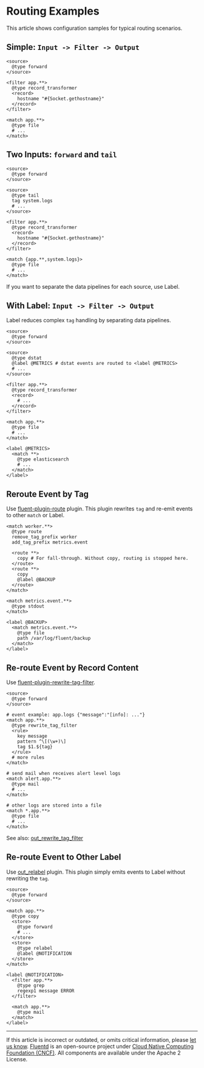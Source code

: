 # Routing Examples

This article shows configuration samples for typical routing scenarios.


## Simple: `Input -> Filter -> Output`

```
<source>
  @type forward
</source>

<filter app.**>
  @type record_transformer
  <record>
    hostname "#{Socket.gethostname}"
  </record>
</filter>

<match app.**>
  @type file
  # ...
</match>
```


## Two Inputs: `forward` and `tail`

```
<source>
  @type forward
</source>

<source>
  @type tail
  tag system.logs
  # ...
</source>

<filter app.**>
  @type record_transformer
  <record>
    hostname "#{Socket.gethostname}"
  </record>
</filter>

<match {app.**,system.logs}>
  @type file
  # ...
</match>
```

If you want to separate the data pipelines for each source, use Label.


## With Label: `Input -> Filter -> Output`

Label reduces complex `tag` handling by separating data pipelines.

```
<source>
  @type forward
</source>

<source>
  @type dstat
  @label @METRICS # dstat events are routed to <label @METRICS>
  # ...
</source>

<filter app.**>
  @type record_transformer
  <record>
    # ...
  </record>
</filter>

<match app.**>
  @type file
  # ...
</match>

<label @METRICS>
  <match **>
    @type elasticsearch
    # ...
  </match>
</label>
```


## Reroute Event by Tag

Use [fluent-plugin-route](https://github.com/tagomoris/fluent-plugin-route)
plugin. This plugin rewrites `tag` and re-emit events to other `match` or Label.

```
<match worker.**>
  @type route
  remove_tag_prefix worker
  add_tag_prefix metrics.event

  <route **>
    copy # For fall-through. Without copy, routing is stopped here. 
  </route>
  <route **>
    copy
    @label @BACKUP
  </route>
</match>

<match metrics.event.**>
  @type stdout
</match>

<label @BACKUP>
  <match metrics.event.**>
    @type file
    path /var/log/fluent/backup
  </match>
</label>
```


## Re-route Event by Record Content

Use
[fluent-plugin-rewrite-tag-filter](https://github.com/fluent/fluent-plugin-rewrite-tag-filter).

```
<source>
  @type forward
</source>

# event example: app.logs {"message":"[info]: ..."}
<match app.**>
  @type rewrite_tag_filter
  <rule>
    key message
    pattern ^\[(\w+)\]
    tag $1.${tag}
  </rule>
  # more rules
</match>

# send mail when receives alert level logs
<match alert.app.**>
  @type mail
  # ...
</match>

# other logs are stored into a file
<match *.app.**>
  @type file
  # ...
</match>
```

See also: [out\_rewrite\_tag\_filter](/plugins/output/rewrite_tag_filter.md)


## Re-route Event to Other Label

Use [out\_relabel](/plugins/output/relabel.md) plugin. This plugin simply emits
events to Label without rewriting the `tag`.

```
<source>
  @type forward
</source>

<match app.**>
  @type copy
  <store>
    @type forward
    # ...
  </store>
  <store>
    @type relabel
    @label @NOTIFICATION
  </store>
</match>

<label @NOTIFICATION>
  <filter app.**>
    @type grep
    regexp1 message ERROR
  </filter>

  <match app.**>
    @type mail
  </match>
</label>
```


------------------------------------------------------------------------

If this article is incorrect or outdated, or omits critical information, please
[let us know](https://github.com/fluent/fluentd-docs-gitbook/issues?state=open).
[Fluentd](http://www.fluentd.org/) is an open-source project under
[Cloud Native Computing Foundation (CNCF)](https://cncf.io/). All components are
available under the Apache 2 License.
